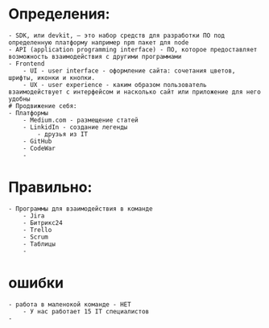 # Определения:
	- SDK, или devkit, — это набор средств для разработки ПО под определенную платформу например npm пакет для node
	- API (application programming interface) - ПО, которое предоставляет возможность взаимодействия с другими программами
	- Frontend
		- UI - user interface - оформление сайта: сочетания цветов, шрифты, иконки и кнопки.
		- UX - user experience - каким образом пользователь взаимодействует с интерфейсом и насколько сайт или приложение для него удобны
	# Продвижение себя: 
	- Платформы
		- Medium.com - размещение статей
		- LinkidIn - создание легенды
			- друзья из IT
		- GitHub
		- CodeWar
		- 
# Правильно: 
	- Программы для взаимодействия в команде
		- Jira
		- Битрикс24
		- Trello
		- Scrum
		- Таблицы
		- 
# ошибки
	- работа в маленокой команде - НЕТ
		- У нас работает 15 IT специалистов
	- 